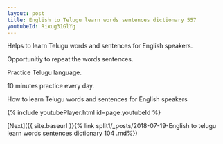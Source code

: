 ```yaml
---
layout: post
title: English to Telugu learn words sentences dictionary 557 
youtubeId: Rixug31GlYg
---
```

 
 
Helps to learn Telugu words and sentences for English speakers.

Opportunitiy to repeat the words sentences. 

Practice Telugu language. 
 
10 minutes practice every day. 
 
How to learn Telugu words and sentences for English speakers 
 
{% include youtubePlayer.html id=page.youtubeId %}
 
 
[Next]({{ site.baseurl }}{% link  split1/_posts/2018-07-19-English to telugu learn words sentences dictionary 104 .md%})
 
